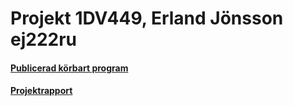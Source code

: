 
# Projekt 1DV449, Erland Jönsson ej222ru

#### [Publicerad körbart program](http://ej222ru.co.nf/1DV449/index.php)
#### [Projektrapport](https://github.com/ej222ru/1DV449_ej222ru/blob/master/Project/Projektrapport.md)




